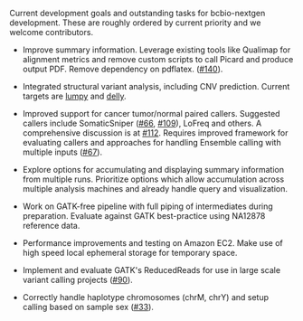 Current development goals and outstanding tasks for bcbio-nextgen development.
These are roughly ordered by current priority and we welcome contributors.

- Improve summary information. Leverage existing tools like Qualimap for
  alignment metrics and remove custom scripts to call Picard and produce output
  PDF. Remove dependency on pdflatex. ([#140][140]).

[140]: https://github.com/chapmanb/bcbio-nextgen/issues/140

- Integrated structural variant analysis, including CNV prediction. Current
  targets are [lumpy][lumpy] and [delly][delly].

[delly]: http://www.embl.de/~rausch/delly.html
[lumpy]: https://github.com/arq5x/lumpy-sv

- Improved support for cancer tumor/normal paired callers. Suggested callers
  include SomaticSniper ([#66][66], [#109][109]), LoFreq and others. A
  comprehensive discussion is at [#112][112]. Requires improved framework for
  evaluating callers and approaches for handling Ensemble calling with multiple
  inputs ([#67][67]).

[66]: https://github.com/chapmanb/bcbio-nextgen/issues/66
[67]: https://github.com/chapmanb/bcbio-nextgen/issues/67
[109]: https://github.com/chapmanb/bcbio-nextgen/issues/109
[112]: https://github.com/chapmanb/bcbio-nextgen/issues/112

- Explore options for accumulating and displaying summary information from
  multiple runs. Prioritize options which allow accumulation across multiple
  analysis machines and already handle query and visualization.

- Work on GATK-free pipeline with full piping of intermediates during
  preparation. Evaluate against GATK best-practice using NA12878 reference data.

- Performance improvements and testing on Amazon EC2. Make use of high speed
  local ephemeral storage for temporary space.

- Implement and evaluate GATK's ReducedReads for use in large scale variant
  calling projects ([#90][90]).

[90]: https://github.com/chapmanb/bcbio-nextgen/issues/90

- Correctly handle haplotype chromosomes (chrM, chrY) and setup calling based on
  sample sex ([#33][33]).

[33]: https://github.com/chapmanb/bcbio-nextgen/issues/33

